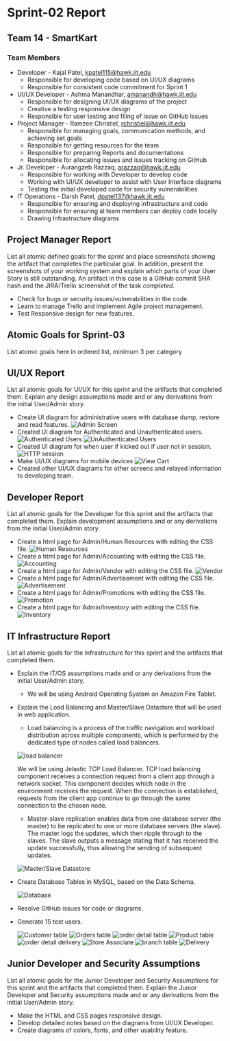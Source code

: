 # Sprint-02 Report

## Team 14 - SmartKart

### Team Members
* Developer - Kajal Patel, kpatel115@hawk.iit.edu
  * Responsible for developing code based on UI/UX diagrams
  * Responsible for consistent code commitment for Sprint 1
* UI/UX Developer - Ashma Manandhar, amanandh@hawk.iit.edu 
  * Responsible for designing UI/UX diagrams of the project
  * Creative a testing responsive design
  * Responsible for user testing and filing of issue on GitHub Issues
* Project Manager - Ramzee Christiel, rchristiel@hawk.iit.edu
  * Responsible for managing goals, communication methods, and achieving set goals
  * Responsible for getting resources for the team
  * Responsible for preparing Reports and documentations
  * Responsible for allocating issues and issues tracking on GitHub
* Jr. Developer - Aurangzeb Razzaq, arazzaq@hawk.iit.edu 
  * Responsible for working with Developer to develop code 
  * Working with UI/UX developer to assist with User Interface diagrams
  * Testing the initial developed code for security vulnerabilities
* IT Operations - Darsh Patel, dpatel137@hawk.iit.edu
  * Responsible for ensuring and deploying infrastructure and code
  * Responsible for ensuring al team members can deploy code locally
  * Drawing Infrastructure diagrams 

## Project Manager Report

List all atomic defined goals for the sprint and place screenshots showing the artifact that completes the particular goal.   In addition, present the screenshots of your working system and explain which parts of your User Story is still outstanding.  An artifact in this case is a GitHub commit SHA hash and the JIRA/Trello screenshot of the task *completed*.

* Check for bugs or security issues/vulnerabilities in the code.
* Learn to manage Trello and implement Agile project management.
* Test Responsive design for new features.


## Atomic Goals for Sprint-03

List atomic goals here in ordered list, minimum 3 per category

## UI/UX Report

List all atomic goals for UI/UX for this sprint and the artifacts that completed them.  Explain any design assumptions made and or any derivations from the initial User/Admin story.

* Create UI diagram for administrative users with database dump, restore and read features.
![Admin Screen](../diagrams/UI-UX/adminScreen.png)
* Created UI diagram for Authenticated and Unauthenticated users.
![Authenticated Users](../diagrams/UI-UX/authenticatedUserProfileScreen.png)
![UnAuthenticated Users](../diagrams/UI-UX/unAuthenticatedUser.png)
* Created UI diagram for when user if kicked out if user not in session.
![HTTP session](../diagrams/UI-UX/stillThereScreen.png)
* Make UI/UX diagrams for mobile devices
![View Cart](webApp/UserMobileScreen.png)
* Created other UI/UX diagrams for other screens and relayed information to developing team.

## Developer Report

List all atomic goals for the Developer for this sprint and the artifacts that completed them.  Explain development assumptions and or any derivations from the initial User/Admin story.

* Create a html page for Admin/Human Resources with editing the CSS file.
![Human Resources](webApp/HumanResources.png)
* Create a html page for Admin/Accounting with editing the CSS file.
![Accounting](webApp/Accounting.png)
* Create a html page for Admin/Vendor with editing the CSS file.
![Vendor](webApp/Vendor.png)
* Create a html page for Admin/Advertisement with editing the CSS file.
![Advertisement](webApp/Advertisement.png)
* Create a html page for Admin/Promotions with editing the CSS file.
![Promotion](webApp/Promotion.png)
* Create a html page for Admin/Inventory with editing the CSS file.
![Inventory](webApp/Inventory.png)

## IT Infrastructure Report

List all atomic goals for the Infrastructure for this sprint and the artifacts that completed them. 

* Explain the IT/OS assumptions made and or any derivations from the initial User/Admin story.

    * We will be using Android Operating System on Amazon Fire Tablet.

* Explain the Load Balancing and Master/Slave Datastore that will be used in web application. 

    * Load balancing is a process of the traffic navigation and workload distribution across multiple components, which is performed by the dedicated type of nodes called load balancers. 

    ![load balancer](webApp/load_balancer.JPG)

    We will be using Jelastic TCP Load Balancer. TCP load balancing component receives a connection request from a client app through a network socket. This component decides which node in the environment receives the request. When the connection is established, requests from the client app continue to go through the same connection to the chosen node. 

    * Master-slave replication enables data from one database server (the master) to be replicated to one or more database servers (the slave). The master logs the updates, which then ripple through to the slaves. The slave outputs a message stating that it has received the update successfully, thus allowing the sending of subsequent updates. 

    ![Master/Slave Datastore](webApp/masterslave_datastore.JPG)

* Create Database Tables in MySQL, based on the Data Schema.
    
    ![Database](webApp/database.JPG)

* Resolve GitHub issues for code or diagrams.
* Generate 15 test users. 

    ![Customer table](webApp/customer_table.JPG) ![Orders table](webApp/orders_table.JPG) ![order detail table](webApp/orderDetail_table.JPG) ![Product table](webApp/product_table.JPG) ![order detail delivery](webApp/orderDetailDelivery.JPG) ![Store Associate](webApp/storeAssociate_table.JPG) ![branch table](webApp/branch_table.JPG) ![Delivery](webApp/delivery_table.JPG) 


## Junior Developer and Security Assumptions

List all atomic goals for the Junior Developer and Security Assumptions for this sprint and the artifacts that completed them.  Explain the Junior Developer and Security assumptions made and or any derivations from the initial User/Admin story.

* Make the HTML and CSS pages responsive design.
* Develop detailed notes based on the diagrams from UI/UX Developer.
* Create diagrams of colors, fonts, and other usability feature.
